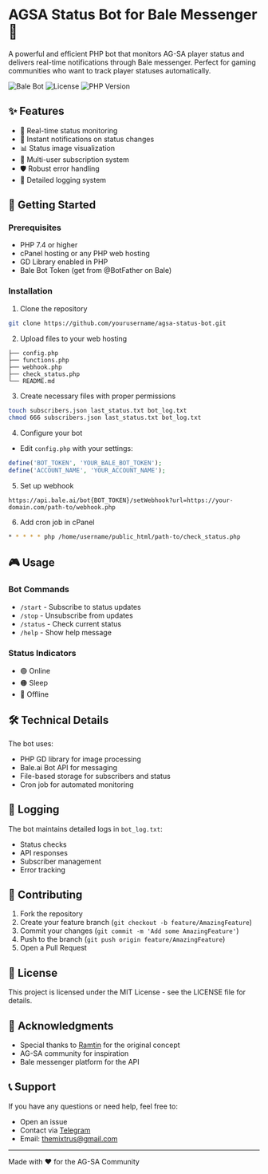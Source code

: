 # AGSA Status Bot for Bale Messenger 🤖

A powerful and efficient PHP bot that monitors AG-SA player status and delivers real-time notifications through Bale messenger. Perfect for gaming communities who want to track player statuses automatically.

![Bale Bot](https://img.shields.io/badge/Bale-Bot-blue)
![License](https://img.shields.io/badge/license-MIT-green)
![PHP Version](https://img.shields.io/badge/PHP-%3E%3D7.4-purple)

## ✨ Features

- 🔄 Real-time status monitoring
- 🔔 Instant notifications on status changes
- 📊 Status image visualization
- 👥 Multi-user subscription system
- 🛡️ Robust error handling
- 📝 Detailed logging system

## 🚀 Getting Started

### Prerequisites

- PHP 7.4 or higher
- cPanel hosting or any PHP web hosting
- GD Library enabled in PHP
- Bale Bot Token (get from @BotFather on Bale)

### Installation

1. Clone the repository
```bash
git clone https://github.com/yourusername/agsa-status-bot.git
```

2. Upload files to your web hosting
```
├── config.php
├── functions.php
├── webhook.php
├── check_status.php
└── README.md
```

3. Create necessary files with proper permissions
```bash
touch subscribers.json last_status.txt bot_log.txt
chmod 666 subscribers.json last_status.txt bot_log.txt
```

4. Configure your bot
- Edit `config.php` with your settings:
```php
define('BOT_TOKEN', 'YOUR_BALE_BOT_TOKEN');
define('ACCOUNT_NAME', 'YOUR_ACCOUNT_NAME');
```

5. Set up webhook
```
https://api.bale.ai/bot{BOT_TOKEN}/setWebhook?url=https://your-domain.com/path-to/webhook.php
```

6. Add cron job in cPanel
```bash
* * * * * php /home/username/public_html/path-to/check_status.php
```

## 🎮 Usage

### Bot Commands
- `/start` - Subscribe to status updates
- `/stop` - Unsubscribe from updates
- `/status` - Check current status
- `/help` - Show help message

### Status Indicators
- 🟢 Online
- 🟠 Sleep
- 🔴 Offline

## 🛠️ Technical Details

The bot uses:
- PHP GD library for image processing
- Bale.ai Bot API for messaging
- File-based storage for subscribers and status
- Cron job for automated monitoring

## 📝 Logging

The bot maintains detailed logs in `bot_log.txt`:
- Status checks
- API responses
- Subscriber management
- Error tracking

## 🤝 Contributing

1. Fork the repository
2. Create your feature branch (`git checkout -b feature/AmazingFeature`)
3. Commit your changes (`git commit -m 'Add some AmazingFeature'`)
4. Push to the branch (`git push origin feature/AmazingFeature`)
5. Open a Pull Request

## 📜 License

This project is licensed under the MIT License - see the LICENSE file for details.

## 🙏 Acknowledgments

- Special thanks to [Ramtin](https://github.com/AqaRobert) for the original concept
- AG-SA community for inspiration
- Bale messenger platform for the API

## 📞 Support

If you have any questions or need help, feel free to:
- Open an issue
- Contact via [Telegram](https://t.me/mixtrus)
- Email: themixtrus@gmail.com

---

Made with ❤️ for the AG-SA Community
